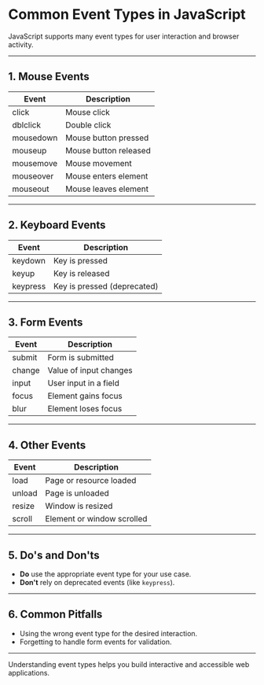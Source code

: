 # Common Event Types in JavaScript

JavaScript supports many event types for user interaction and browser activity.

---

## 1. Mouse Events

| Event     | Description           |
| --------- | --------------------- |
| click     | Mouse click           |
| dblclick  | Double click          |
| mousedown | Mouse button pressed  |
| mouseup   | Mouse button released |
| mousemove | Mouse movement        |
| mouseover | Mouse enters element  |
| mouseout  | Mouse leaves element  |

---

## 2. Keyboard Events

| Event    | Description                 |
| -------- | --------------------------- |
| keydown  | Key is pressed              |
| keyup    | Key is released             |
| keypress | Key is pressed (deprecated) |

---

## 3. Form Events

| Event  | Description            |
| ------ | ---------------------- |
| submit | Form is submitted      |
| change | Value of input changes |
| input  | User input in a field  |
| focus  | Element gains focus    |
| blur   | Element loses focus    |

---

## 4. Other Events

| Event  | Description                |
| ------ | -------------------------- |
| load   | Page or resource loaded    |
| unload | Page is unloaded           |
| resize | Window is resized          |
| scroll | Element or window scrolled |

---

## 5. Do's and Don'ts

- **Do** use the appropriate event type for your use case.
- **Don't** rely on deprecated events (like `keypress`).

---

## 6. Common Pitfalls

- Using the wrong event type for the desired interaction.
- Forgetting to handle form events for validation.

---

Understanding event types helps you build interactive and accessible web applications.
